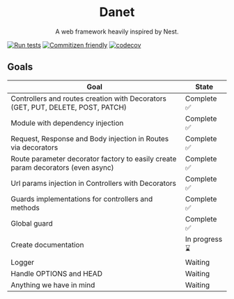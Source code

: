 <h1 align="center">Danet</h1>
<p align="center">A web framework heavily inspired by Nest.</p>


[![Run tests](https://github.com/Sorikairox/Danet/actions/workflows/run-tests.yml/badge.svg)](https://github.com/Sorikairox/Danet/actions/workflows/run-tests.yml)
[![Commitizen friendly](https://img.shields.io/badge/commitizen-friendly-brightgreen.svg)](http://commitizen.github.io/cz-cli/)
[![codecov](https://codecov.io/gh/Sorikairox/Danet/branch/main/graph/badge.svg?token=R6WXVC669Z)](https://codecov.io/gh/Sorikairox/Danet)
## Goals

| Goal                                                              | State        |
|-------------------------------------------------------------------|--------------|
| Controllers and routes creation with Decorators (GET, PUT, DELETE, POST, PATCH) | Complete ✅   |
| Module with dependency injection                                  | Complete ✅   |
| Request, Response and Body injection in Routes via decorators     | Complete ✅   |
| Route parameter decorator factory to easily create param decorators (even async) | Complete ✅   |
| Url params injection in Controllers with Decorators               | Complete ✅   |
| Guards implementations for controllers and methods                | Complete ✅   |
| Global guard                                                      | Complete ✅   |
| Create documentation                                              | In progress ⌛ |
| Logger                                                            | Waiting      |
| Handle OPTIONS and HEAD                                           | Waiting      |
| Anything we have in mind                                          | Waiting      |
